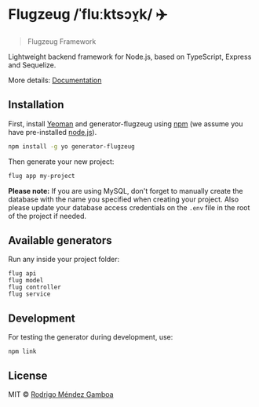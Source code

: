 # Flugzeug /ˈfluːktsɔʏ̯k/ ✈️

> Flugzeug Framework

Lightweight backend framework for Node.js, based on TypeScript, Express and Sequelize.

More details: [Documentation](generators/app/templates/docs/Framework.md)

## Installation

First, install [Yeoman](http://yeoman.io) and generator-flugzeug using [npm](https://www.npmjs.com/) (we assume you have pre-installed [node.js](https://nodejs.org/)).

```bash
npm install -g yo generator-flugzeug
```

Then generate your new project:

```bash
flug app my-project
```

**Please note:** If you are using MySQL, don't forget to manually create the database with the name you specified when creating your project. Also please update your database access credentials on the `.env` file in the root of the project if needed.

## Available generators

Run any inside your project folder:

```
flug api
flug model
flug controller
flug service
```

## Development

For testing the generator during development, use:

```
npm link
```

## License

MIT © [Rodrigo Méndez Gamboa](http://rodrigomendez.me)
